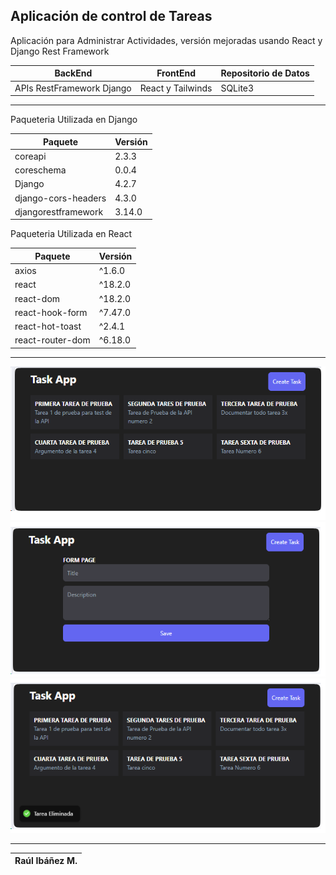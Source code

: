 ## Aplicación de control de Tareas

Aplicación para Administrar Actividades, versión mejoradas usando React y Django Rest Framework

| BackEnd | FrontEnd | Repositorio de Datos |
|-|-|-|
| APIs RestFramework Django   | React y Tailwinds | SQLite3 |

---

Paqueteria Utilizada en Django

| Paquete | Versión |
|-|-| 
| coreapi | 2.3.3 |
| coreschema | 0.0.4 |
| Django | 4.2.7 |
| django-cors-headers | 4.3.0 |
| djangorestframework | 3.14.0 |

Paqueteria Utilizada en React 

| Paquete | Versión |
|-|-| 
| axios | ^1.6.0 |
| react | ^18.2.0 |
| react-dom | ^18.2.0 |
| react-hook-form | ^7.47.0 |
| react-hot-toast | ^2.4.1 |
| react-router-dom | ^6.18.0 | 

---

![Alt](imagen1.png)
![Alt](imagen2.png)
![Alt](imagen3.png)

---

|Raúl Ibáñez M.|
|-------------------------|   
